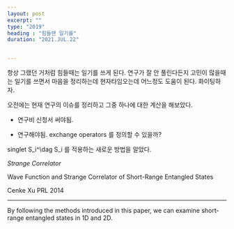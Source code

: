 ```yaml
---
layout: post
excerpt: ""
type: "2019"
heading : "힘들땐 일기를"
duration: "2021.JUL.22"


---
```


항상 그랬던 거처럼 힘들때는 일기를 쓰게 된다. 연구가 잘 안 풀린다든지 고민이 많을때는 일기를 쓰면서 마음을 정리하는데 현자타임오는데 어느정도 도움이 된다. 화이팅하자. 

오전에는 현재 연구의 이슈를 정리하고 그중 하나에 대한 계산을 해보았다.   

* 연구비 신청서 써야됨.

* 연구해야됨. exchange operators 를 정의할 수 있을까?

singlet S_i^\dag S_i 를 적용하는 새로운 방법을 알았다. 



*Strange Correlator*

Wave Function and Strange Correlator of Short-Range Entangled States

Cenke Xu PRL 2014

***

By following the methods introduced in this paper, we can examine short-range entangled states in 1D and 2D.